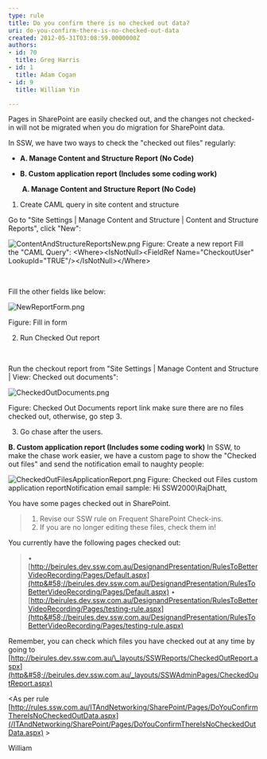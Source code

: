 ```yaml
---
type: rule
title: Do you confirm there is no checked out data?
uri: do-you-confirm-there-is-no-checked-out-data
created: 2012-05-31T03:08:59.0000000Z
authors:
- id: 70
  title: Greg Harris
- id: 1
  title: Adam Cogan
- id: 9
  title: William Yin

---
```


 
Pages in SharePoint are easily checked out, and the changes not checked-in will not be migrated when you do migration for SharePoint data.

In SSW, we have two ways to check the "checked out files" regularly:

- **A. Manage Content and Structure Report (No Code)**
- **B. Custom application report (Includes some coding work)**

   ​ 
**A. Manage Content and Structure Report (No Code)**

1. Create CAML query in site content and structure

Go to "Site Settings | Manage Content and Structure | Content and Structure Reports", click "New":

![ContentAndStructureReportsNew.png](/ITAndNetworking/SharePointMigration/PublishingImages/ContentAndStructureReportsNew.png)
Figure: Create a new report 
Fill the "CAML Query": 
&lt;Where&gt;&lt;IsNotNull&gt;&lt;FieldRef Name="CheckoutUser" LookupId="TRUE"/&gt;&lt;/IsNotNull&gt;&lt;/Where&gt;

 


Fill the other fields like below:

![NewReportForm.png](/ITAndNetworking/SharePointMigration/PublishingImages/NewReportForm.png)

Figure: Fill in form



2. Run Checked Out report

 

Run the checkout report from "Site Settings | Manage Content and Structure | View: Checked out documents":

![CheckedOutDocuments.png](/ITAndNetworking/SharePointMigration/PublishingImages/CheckedOutDocuments.png)

Figure: Checked Out Documents report link make sure there are no files checked out, otherwise, go step 3. 

3. Go chase after the users.




**B. Custom application report (Includes some coding work)**
In SSW, to make the chase work easier, we have a custom page to show the "Checked out files" and send the notification email to naughty people:

![CheckedOutFilesApplicationReport.png](/ITAndNetworking/SharePointMigration/PublishingImages/CheckedOutFilesApplicationReport.png)
Figure: Checked out Files custom application reportNotification email sample: 
Hi SSW2000\RajDhatt,

You have some pages checked out in SharePoint.


> 1. Revise our SSW rule on Frequent SharePoint Check-ins.
> 2. If you are no longer editing these files, check them in!


You currently have the following pages checked out:


> • [http://beirules.dev.ssw.com.au/DesignandPresentation/RulesToBetterVideoRecording/Pages/Default.aspx](http&#58;//beirules.dev.ssw.com.au/DesignandPresentation/RulesToBetterVideoRecording/Pages/Default.aspx)
> • [http://beirules.dev.ssw.com.au/DesignandPresentation/RulesToBetterVideoRecording/Pages/testing-rule.aspx](http&#58;//beirules.dev.ssw.com.au/DesignandPresentation/RulesToBetterVideoRecording/Pages/testing-rule.aspx)


Remember, you can check which files you have checked out at any time by going to [http://beirules.dev.ssw.com.au/\_layouts/SSWReports/CheckedOutReport.aspx](http&#58;//beirules.dev.ssw.com.au/_layouts/SSWAdminPages/CheckedOutReport.aspx)

&lt;As per rule [http://rules.ssw.com.au/ITAndNetworking/SharePoint/Pages/DoYouConfirmThereIsNoCheckedOutData.aspx](/ITAndNetworking/SharePoint/Pages/DoYouConfirmThereIsNoCheckedOutData.aspx) &gt;

William



